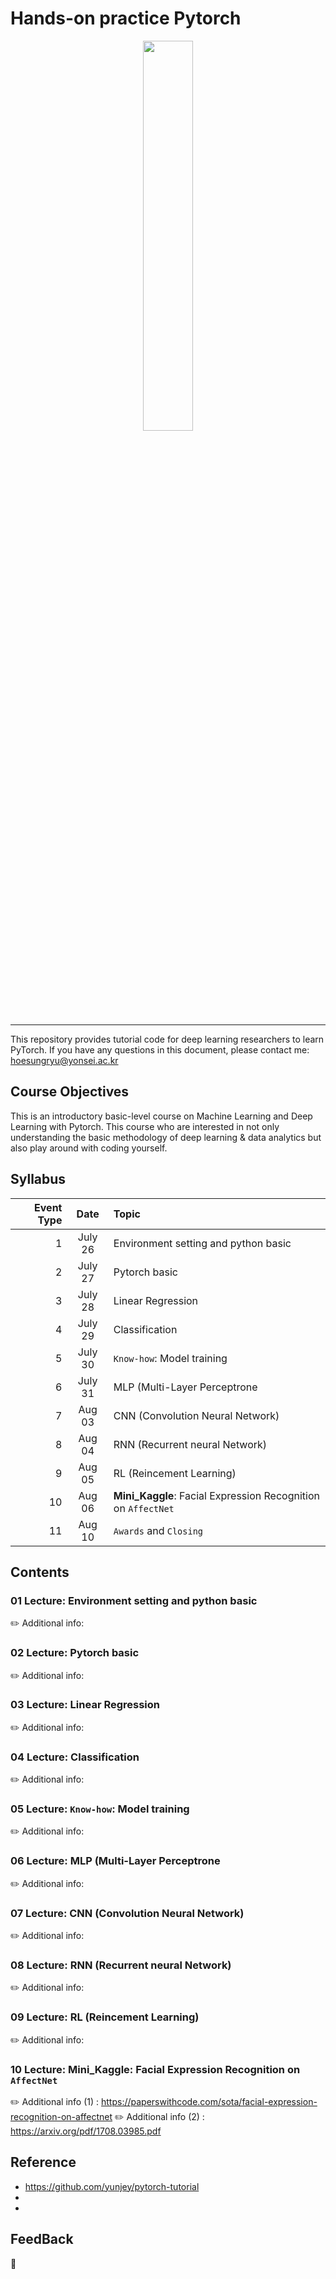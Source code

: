 # Hands-on practice Pytorch 


<p align="center"><img width="40%" src="img/pytorch_logo.jpeg" /></p>

---

This repository provides tutorial code for deep learning researchers to learn PyTorch. 
If you have any questions in this document, please contact me:
hoesungryu@yonsei.ac.kr


## Course Objectives 

This is an introductory basic-level course on Machine Learning and Deep Learning with Pytorch.
This course who are interested in not only understanding the basic methodology of deep learning & data analytics but also play around with coding yourself. 			
				

## Syllabus 

|Event Type|Date|Topic|
|--:|:---:|:---|
|1 |July 26| Environment setting and python basic|
|2 |July 27| Pytorch basic |
|3 |July 28| Linear Regression|
|4 |July 29| Classification|
|5 |July 30| `Know-how`: Model training |
|6 |July 31| MLP (Multi-Layer Perceptrone|
|7 |Aug 03| CNN (Convolution Neural Network) |
|8 |Aug 04| RNN (Recurrent neural Network) |
|9 |Aug 05| RL (Reincement Learning)| 
|10|Aug 06| **Mini_Kaggle**: Facial Expression Recognition on `AffectNet` | 
|11|Aug 10|`Awards` and `Closing`| 



## Contents 
### 01 Lecture: Environment setting and python basic
:pencil2: Additional info: 

### 02 Lecture: Pytorch basic
:pencil2: Additional info: 

### 03 Lecture: Linear Regression
:pencil2: Additional info: 

### 04 Lecture: Classification
:pencil2: Additional info: 

### 05 Lecture: `Know-how`: Model training 
:pencil2: Additional info: 

### 06 Lecture: MLP (Multi-Layer Perceptrone
:pencil2: Additional info: 

### 07 Lecture: CNN (Convolution Neural Network)
:pencil2: Additional info: 

### 08 Lecture: RNN (Recurrent neural Network)
:pencil2: Additional info: 

### 09 Lecture: RL (Reincement Learning)
:pencil2: Additional info: 

### 10 Lecture: **Mini_Kaggle**: Facial Expression Recognition on `AffectNet`
:pencil2: Additional info (1) : https://paperswithcode.com/sota/facial-expression-recognition-on-affectnet
:pencil2: Additional info (2) : https://arxiv.org/pdf/1708.03985.pdf



## Reference 
- https://github.com/yunjey/pytorch-tutorial
- 
- 

## FeedBack 
:loudspeaker:


